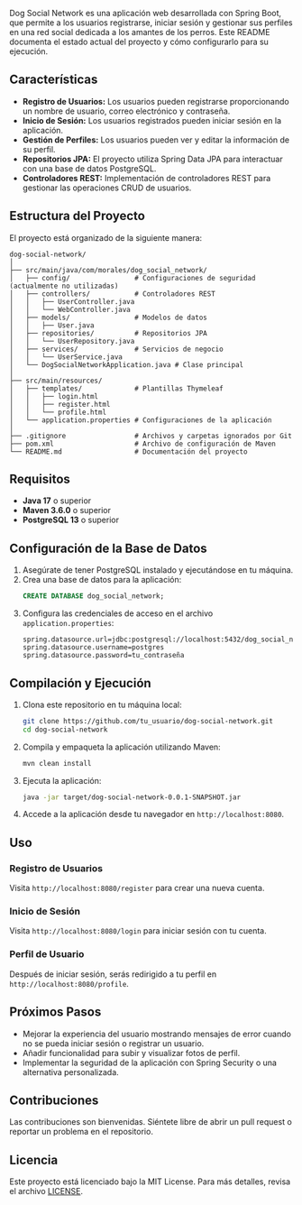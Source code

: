 
Dog Social Network es una aplicación web desarrollada con Spring Boot, que permite a los usuarios registrarse, iniciar sesión y gestionar sus perfiles en una red social dedicada a los amantes de los perros. Este README documenta el estado actual del proyecto y cómo configurarlo para su ejecución.

## Características

- **Registro de Usuarios:** Los usuarios pueden registrarse proporcionando un nombre de usuario, correo electrónico y contraseña.
- **Inicio de Sesión:** Los usuarios registrados pueden iniciar sesión en la aplicación.
- **Gestión de Perfiles:** Los usuarios pueden ver y editar la información de su perfil.
- **Repositorios JPA:** El proyecto utiliza Spring Data JPA para interactuar con una base de datos PostgreSQL.
- **Controladores REST:** Implementación de controladores REST para gestionar las operaciones CRUD de usuarios.

## Estructura del Proyecto

El proyecto está organizado de la siguiente manera:

```
dog-social-network/
│
├── src/main/java/com/morales/dog_social_network/
│   ├── config/                # Configuraciones de seguridad (actualmente no utilizadas)
│   ├── controllers/           # Controladores REST
│   │   ├── UserController.java
│   │   └── WebController.java
│   ├── models/                # Modelos de datos
│   │   ├── User.java
│   ├── repositories/          # Repositorios JPA
│   │   └── UserRepository.java
│   ├── services/              # Servicios de negocio
│   │   └── UserService.java
│   └── DogSocialNetworkApplication.java # Clase principal
│
├── src/main/resources/
│   ├── templates/             # Plantillas Thymeleaf
│   │   ├── login.html
│   │   ├── register.html
│   │   └── profile.html
│   └── application.properties # Configuraciones de la aplicación
│
├── .gitignore                 # Archivos y carpetas ignorados por Git
├── pom.xml                    # Archivo de configuración de Maven
└── README.md                  # Documentación del proyecto
```

## Requisitos

- **Java 17** o superior
- **Maven 3.6.0** o superior
- **PostgreSQL 13** o superior

## Configuración de la Base de Datos

1. Asegúrate de tener PostgreSQL instalado y ejecutándose en tu máquina.
2. Crea una base de datos para la aplicación:
   ```sql
   CREATE DATABASE dog_social_network;
   ```
3. Configura las credenciales de acceso en el archivo `application.properties`:
   ```properties
   spring.datasource.url=jdbc:postgresql://localhost:5432/dog_social_network
   spring.datasource.username=postgres
   spring.datasource.password=tu_contraseña
   ```

## Compilación y Ejecución

1. Clona este repositorio en tu máquina local:
   ```bash
   git clone https://github.com/tu_usuario/dog-social-network.git
   cd dog-social-network
   ```

2. Compila y empaqueta la aplicación utilizando Maven:
   ```bash
   mvn clean install
   ```

3. Ejecuta la aplicación:
   ```bash
   java -jar target/dog-social-network-0.0.1-SNAPSHOT.jar
   ```

4. Accede a la aplicación desde tu navegador en `http://localhost:8080`.

## Uso

### Registro de Usuarios

Visita `http://localhost:8080/register` para crear una nueva cuenta.

### Inicio de Sesión

Visita `http://localhost:8080/login` para iniciar sesión con tu cuenta.

### Perfil de Usuario

Después de iniciar sesión, serás redirigido a tu perfil en `http://localhost:8080/profile`.

## Próximos Pasos

- Mejorar la experiencia del usuario mostrando mensajes de error cuando no se pueda iniciar sesión o registrar un usuario.
- Añadir funcionalidad para subir y visualizar fotos de perfil.
- Implementar la seguridad de la aplicación con Spring Security o una alternativa personalizada.

## Contribuciones

Las contribuciones son bienvenidas. Siéntete libre de abrir un pull request o reportar un problema en el repositorio.

## Licencia

Este proyecto está licenciado bajo la MIT License. Para más detalles, revisa el archivo [LICENSE](LICENSE).
